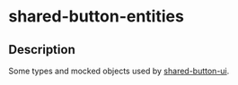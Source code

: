 # shared-button-entities

## Description

Some types and mocked objects used by [shared-button-ui](../ui/README.md).
